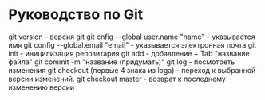 # Руководство по Git
git version - версия git
git cnfig --global user.name "name" - указывается имя
git config --global.email "email" - указывается электронная почта
git init - иницилизация репозитария
git add - добавление + Tab "название файла"
git commit -m "название (придумать)"
git log - посмотреть изменения
git checkout (первые 4 знака из loga) - переход к выбранной версии изменений.
git checkout master - возврат к последнему изменению версии
